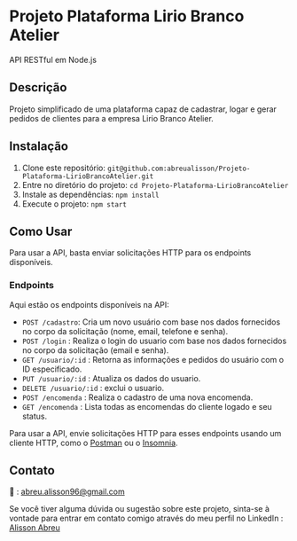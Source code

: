 
# Projeto Plataforma Lirio Branco Atelier

API RESTful em Node.js

## Descrição

Projeto simplificado de uma plataforma capaz de cadastrar, logar e gerar pedidos de clientes para a empresa Lirio Branco Atelier.

## Instalação

1. Clone este repositório: `git@github.com:abreualisson/Projeto-Plataforma-LirioBrancoAtelier.git`
2. Entre no diretório do projeto: `cd Projeto-Plataforma-LirioBrancoAtelier`
3. Instale as dependências: `npm install`
4. Execute o projeto: `npm start`

## Como Usar

Para usar a API, basta enviar solicitações HTTP para os endpoints disponíveis.

### Endpoints

Aqui estão os endpoints disponíveis na API:

- `POST /cadastro`: Cria um novo usuário com base nos dados fornecidos no corpo da solicitação (nome, email, telefone e senha).
- `POST /login` : Realiza o login do usuario com base nos dados fornecidos no corpo da solicitação (email e senha).
- `GET /usuario/:id` : Retorna as informações e pedidos do usuário com o ID especificado.
- `PUT /usuario/:id` : Atualiza os dados do usuario.
- `DELETE /usuario/:id` : exclui o usuario.
- `POST /encomenda` : Realiza o cadastro de uma nova encomenda.
- `GET /encomenda` : Lista todas as encomendas do cliente logado e seu status.

Para usar a API, envie solicitações HTTP para esses endpoints usando um cliente HTTP, como o [Postman](https://www.postman.com/) ou o [Insomnia](https://insomnia.rest/).

## Contato

📧 : abreu.alisson96@gmail.com

Se você tiver alguma dúvida ou sugestão sobre este projeto,
sinta-se à vontade para entrar em contato comigo através do meu perfil no LinkedIn :
[Alisson Abreu](https://www.linkedin.com/in/alisson-abreu-946031227/)

